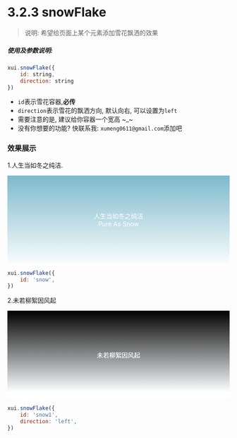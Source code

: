 <link rel="stylesheet" type="text/css" href="../assets/xui.css">
<script type="text/javascript" src="../assets/xui.js"></script>

# 3.2.3 snowFlake

>说明: 希望给页面上某个元素添加雪花飘洒的效果

##### 使用及参数说明:
```js
xui.snowFlake({
	id: string,
	direction: string
})
```
* `id`表示雪花容器,**必传**
* `direction`表示雪花的飘洒方向, 默认向右, 可以设置为`left`
* 需要注意的是, 建议给你容器一个宽高 ~_~
* 没有你想要的功能? 快联系我: `xumeng0611@gmail.com`添加吧

### 效果展示

1.人生当如冬之纯洁.
<div id="snow">
	<span>人生当如冬之纯洁</span>
	<span>Pure As Snow</span>
</div>

<style type="text/css">
#snow{
    width: 100%;
	height: 200px;
    color: #fff;
    display: flex;
    flex-direction: column;
    justify-content: center;
    align-items: center;
    z-index: 9;
    background: linear-gradient(to bottom, #7dbacc, #fafcfd);
}
</style>

<script type="text/javascript">
xui.snowFlake({
	id: 'snow',
})
</script>

```js
xui.snowFlake({
	id: 'snow',
})
```

2.未若柳絮因风起
<div id="snow1">
	<span>未若柳絮因风起</span>
</div>

<style type="text/css">
	#snow1{
        width: 100%;
		height: 200px;
	    color: #fff;
	    display: flex;
	    flex-direction: column;
	    justify-content: center;
	    align-items: center;
	    z-index: 9;
	    filter: brightness(1.1);
	    background: linear-gradient(to bottom, #000, #fafcfd);
	}
</style>

<script type="text/javascript">
xui.snowFlake({
	id: 'snow1',
	direction: 'left',
})
</script>

```js
xui.snowFlake({
	id: 'snow1',
	direction: 'left',
})
```
